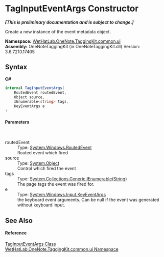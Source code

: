 # TagInputEventArgs Constructor 
 _**\[This is preliminary documentation and is subject to change.\]**_

Create a new instance of the event metadata object.

**Namespace:**&nbsp;<a href="043a9407-ac38-b3ac-7348-a6090af495ad.md">WetHatLab.OneNote.TaggingKit.common.ui</a><br />**Assembly:**&nbsp;OneNoteTaggingKit (in OneNoteTaggingKit.dll) Version: 3.6.7210.17405

## Syntax

**C#**<br />
``` C#
internal TagInputEventArgs(
	RoutedEvent routedEvent,
	Object source,
	IEnumerable<string> tags,
	KeyEventArgs e
)
```


#### Parameters
&nbsp;<dl><dt>routedEvent</dt><dd>Type: <a href="http://msdn2.microsoft.com/en-us/library/ms589739" target="_blank">System.Windows.RoutedEvent</a><br />Routed event which fired</dd><dt>source</dt><dd>Type: <a href="http://msdn2.microsoft.com/en-us/library/e5kfa45b" target="_blank">System.Object</a><br />Control which fired the event</dd><dt>tags</dt><dd>Type: <a href="http://msdn2.microsoft.com/en-us/library/9eekhta0" target="_blank">System.Collections.Generic.IEnumerable</a>(<a href="http://msdn2.microsoft.com/en-us/library/s1wwdcbf" target="_blank">String</a>)<br />The page tags the event was fired for.</dd><dt>e</dt><dd>Type: <a href="http://msdn2.microsoft.com/en-us/library/ms611291" target="_blank">System.Windows.Input.KeyEventArgs</a><br />the keyboard event arguments. Can be null if the event was generated without keyboard input.</dd></dl>

## See Also


#### Reference
<a href="636c3979-dedc-2fb6-695e-4976b009150e.md">TagInputEventArgs Class</a><br /><a href="043a9407-ac38-b3ac-7348-a6090af495ad.md">WetHatLab.OneNote.TaggingKit.common.ui Namespace</a><br />